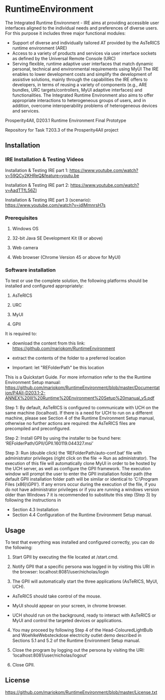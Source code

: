 # RuntimeEnvironment

The Integrated Runtime Environment - IRE aims at providing accessible user interfaces aligned to the individual needs and preferences of diverse users. For this purpose it includes three major functional modules:
- Support of diverse and individually tailored AT provided by the AsTeRICS runtime environment (ARE)
- Access to a variety of products and services via user interface sockets as defined by the Universal Remote Console (URC)
- Serving flexible, runtime adaptive user interfaces that match dynamic personal, technical and environmental requirements using MyUI
The IRE enables to lower development costs and simplify the development of assistive solutions, mainly through the capabilities the IRE offers to developers, in terms of reusing a variety of components (e.g., ARE bundles, URC targets/controllers, MyUI adaptive interfaces) and functionalities. The Integrated Runtime Environment also aims to offer appropriate interactions to heterogeneous groups of users, and in addition, overcome interoperability problems of heterogeneous devices and services.

Prosperity4All, D203.1 Runtime Environment Final Prototype

Repository for Task T203.3 of the Prosperity4All project

## Installation


### IRE Installation & Testing Videos

Installation & Testing IRE part 1: https://www.youtube.com/watch?v=59QCy2KHReQ&feature=youtu.be

Installation & Testing IRE part 2: https://www.youtube.com/watch?v=AadTTfL56ZI

Installation & Testing IRE part 3 (scenario): https://www.youtube.com/watch?v=jdIMmnrsH7s


### Prerequisites

1) Windows OS

2) 32-bit Java SE Development Kit (8 or above)

3) Web camera

4) Web browser (Chrome Version 45 or above for MyUI)



### Software installation

To test or use the complete solution, the following platforms should be installed and configured appropriately:

1) AsTeRICS

2) URC

3) MyUI

4) GPII


It is required to:

- download the content from this link: https://github.com/mariokom/RuntimeEnvironment

- extract the contents of the folder to a preferred location

- Important: let "REFolderPath" be this location


This is a Quickstart Guide. For more information refer to the the Runtime Environment Setup manual: 
https://github.com/mariokom/RuntimeEnvironment/blob/master/Documentation/P4All-D203.1-2-ANNEX%20III%20Runtime%20Environment%20Setup%20manual_v5.pdf

Step 1: By default, AsTeRICS is configured to communicate with UCH on the same machine (localhost). If there is a need for UCH to run on a different machine, please see Section 4 of the Runtime Environment Setup manual, otherwise no further actions are required: the AsTeRICS files are precompiled and preconfigured.

Step 2: Install GPII by using the installer to be found here: ‘REFolderPath/GPII/GPII.160119.044327.msi’

Step 3: Run (double click) the ‘REFolderPath/auto-conf.bat’ file with administrator privileges (right click on the file -> Run as administrator). The execution of this file will automatically clone MyUI in order to be hosted by the UCH server, as well as configure the GPII framework. The execution window will prompt the user to enter the GPII installation folder path (the default GPII installation folder path will be similar or identical to ‘C:\Program Files (x86)\GPII’). If any errors occur during the execution of the file, if you do not have administrator privileges or if you are running a windows version older than Windows 7 it is recommended to substitute this step (Step 3) by following the instructions in 
- Section 4.3 Installation 
- Section 4.4 Configuration
of the Runtime Environment Setup manual.
	

## Usage

To test that everything was installed and configured correctly, you can do the following:

1) Start GPII by executing the file located at <GPIIRootFolder>/start.cmd.

2) Notify GPII that a specific persona was logged in by visiting this URI in the browser: localhost:8081/user/nicholas/login


3) The GPII will automatically start the three applications (AsTeRICS, MyUI, UCH).

- AsTeRICS should take control of the mouse.

- MyUI should appear on your screen, in chrome browser.

- UCH should run on the background, ready to interact with AsTeRICS or MyUI and control the targeted devices or applications.

4) You may proceed by following Step 4 of the Head-ColouredLightBulb and WoehlkeWebsteckdose electricity outlet demo described in Sections 5.1 and 5.2 of the Runtime Environment Setup manual.

5) Close the program by logging out the persona by visiting the URI: ‘localhost:8081/user/nicholas/logout’

6) Close GPII.


## License

https://github.com/mariokom/RuntimeEnvironment/blob/master/License.txt
